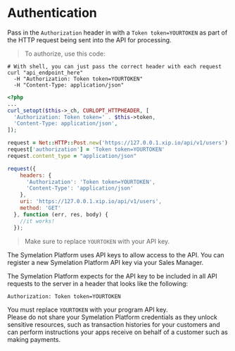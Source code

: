 # Authentication

Pass in the `Authorization` header in with a `Token token=YOURTOKEN` as part of the HTTP request being sent into the API for processing.

> To authorize, use this code:

```shell
# With shell, you can just pass the correct header with each request
curl "api_endpoint_here"
  -H "Authorization: Token token=YOURTOKEN"
  -H "Content-Type: application/json"
```

```php
<?php
...
curl_setopt($this->_ch, CURLOPT_HTTPHEADER, [
  'Authorization: Token token=' . $this->token,
  'Content-Type: application/json',
]);
```

```ruby
request = Net::HTTP::Post.new('https://127.0.0.1.xip.io/api/v1/users')
request['authorization'] = 'Token token=YOURTOKEN'
request.content_type = "application/json"
```

```javascript
request({
    headers: {
      'Authorization': 'Token token=YOURTOKEN',
      'Content-Type': 'application/json'
    },
    uri: 'https://127.0.0.1.xip.io/api/v1/users',
    method: 'GET'
  }, function (err, res, body) {
    //it works!
  });
```

> Make sure to replace `YOURTOKEN` with your API key.

The Symelation Platform uses API keys to allow access to the API. You can register a new Symelation Platform API key via your Sales Manager.

The Symelation Platform expects for the API key to be included in all API requests to the server in a header that looks like the following:

`Authorization: Token token=YOURTOKEN`

<aside class="notice">
You must replace <code>YOURTOKEN</code> with your program API key.
</aside>

<aside class="notice">
Please do not share your Symelation Platform credentials as they unlock sensitive resources, such as transaction histories for your customers and can perform instructions your apps receive on behalf of a customer such as making payments.
</aside>
